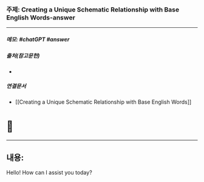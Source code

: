 ### 주제: Creating a Unique Schematic Relationship with Base English Words-answer
----
##### 메모: #chatGPT #answer

##### 출처(참고문헌)
-

##### 연결문서
- [[Creating a Unique Schematic Relationship with Base English Words]]

# 🤖
----
## 내용:

Hello! How can I assist you today?